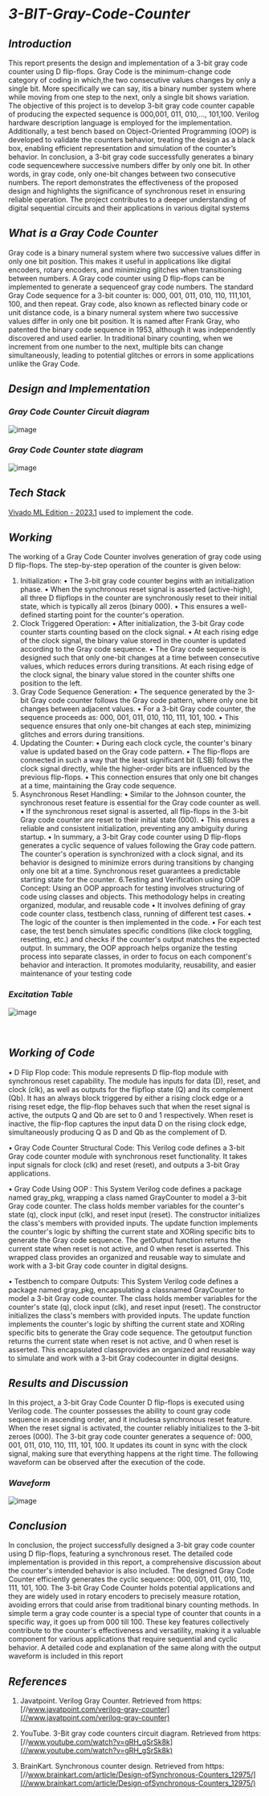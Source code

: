 # ***3-BIT-Gray-Code-Counter***
## ***Introduction***
This report presents the design and implementation of a 3-bit gray code counter using D flip-flops. Gray Code is the minimum-change code category of coding in which,the two consecutive values changes by only a single bit. More specifically we can say, itis a binary number system where while moving from one step to the next, only a single bit shows variation. The objective of this project is to develop 3-bit gray code counter capable of producing the expected sequence is 000,001, 011, 010,..., 101,100. Verilog hardware description language is employed for the implementation. Additionally, a test bench based on Object-Oriented Programming (OOP) is developed to validate the counters behavior, treating the design as a black box, enabling efficient representation and simulation of the counter’s behavior. In conclusion, a 3-bit gray code successfully generates a binary code sequencewhere successive numbers differ by only one bit. In other words, in gray code, only one-bit changes between two consecutive numbers. The report demonstrates the effectiveness of the proposed design and highlights the significance of synchronous reset in ensuring reliable operation. The project contributes to a deeper understanding of digital sequential circuits and their applications in various digital systems

## ***What is a Gray Code Counter***
Gray code is a binary numeral system where two successive values differ
in only one bit position. This makes it useful in applications like digital encoders,
rotary encoders, and minimizing glitches when transitioning between numbers.
A Gray code counter using D flip-flops can be implemented to generate a
sequenceof gray code numbers.
The standard Gray Code sequence for a 3-bit counter is: 000, 001, 011, 010, 110,
111,101, 100, and then repeat. Gray code, also known as reflected binary code
or unit distance code, is a binary numeral system where two successive values
differ in only one bit position. It is named after Frank Gray, who patented the
binary code sequence in 1953, although it was independently discovered and
used earlier.
In traditional binary counting, when we increment from one number to the next,
multiple bits can change simultaneously, leading to potential glitches or errors in
some applications unlike the Gray Code.

## ***Design and Implementation***
### ***Gray Code Counter Circuit diagram*** ###
![image](https://github.com/tusharshenoy/3-BIT-Gray-Code-Counter/assets/107348474/76324055-c0fc-4813-a3d8-6085e7c9968b)<br>

### ***Gray Code Counter state diagram*** ###
![image](https://github.com/tusharshenoy/3-BIT-Gray-Code-Counter/assets/107348474/db41f326-9b02-43d3-a4e2-869ea23b6a4c)

## ***Tech Stack***
[Vivado ML Edition - 2023.1](https://www.xilinx.com/support/download/index.html/content/xilinx/en/downloadNav/vivado-design-tools/2023-1.html) used to implement the code.

## ***Working***

The working of a Gray Code Counter involves generation of gray code
using D flip-flops. The step-by-step operation of the counter is given below:
1. Initialization:
• The 3-bit gray code counter begins with an initialization phase.
• When the synchronous reset signal is asserted (active-high), all three D flipflops in the counter are synchronously reset to their initial state, which is
typically all zeros (binary 000).
• This ensures a well-defined starting point for the counter's operation.
2. Clock Triggered Operation:
• After initialization, the 3-bit Gray code counter starts counting based on the
clock signal.
• At each rising edge of the clock signal, the binary value stored in the counter is
updated according to the Gray code sequence.
• The Gray code sequence is designed such that only one-bit changes at a time
between consecutive values, which reduces errors during transitions. At each
rising edge of the clock signal, the binary value stored in the counter shifts one
position to the left.
3. Gray Code Sequence Generation:
• The sequence generated by the 3-bit Gray code counter follows the Gray code
pattern, where only one bit changes between adjacent values.
• For a 3-bit Gray code counter, the sequence proceeds as: 000, 001, 011, 010,
110, 111, 101, 100.
• This sequence ensures that only one-bit changes at each step, minimizing
glitches and errors during transitions.
4. Updating the Counter:
• During each clock cycle, the counter's binary value is updated based on the
Gray code pattern.
• The flip-flops are connected in such a way that the least significant bit (LSB)
follows the clock signal directly, while the higher-order bits are influenced by
the previous flip-flops.
• This connection ensures that only one bit changes at a time, maintaining the
Gray code sequence.
5. Asynchronous Reset Handling:
• Similar to the Johnson counter, the synchronous reset feature is essential for
the Gray code counter as well.
• If the synchronous reset signal is asserted, all flip-flops in the 3-bit Gray code
counter are reset to their initial state (000).
• This ensures a reliable and consistent initialization, preventing any ambiguity
during startup.
• In summary, a 3-bit Gray code counter using D flip-flops generates a cyclic
sequence of values following the Gray code pattern. The counter's operation is
synchronized with a clock signal, and its behavior is designed to minimize errors
during transitions by changing only one bit at a time. Synchronous reset
guarantees a predictable starting state for the counter.
6.Testing and Verification using OOP Concept:
Using an OOP approach for testing involves structuring of code using classes
and objects. This methodology helps in creating organized, modular, and
reusable code
• It involves defining of gray code counter class, testbench class, running of
different test cases.
• The logic of the counter is then implemented in the code.
• For each test case, the test bench simulates specific conditions (like clock
toggling, resetting, etc.) and checks if the counter's output matches the
expected output.
In summary, the OOP approach helps organize the testing process into
separate classes, in order to focus on each component's behavior and
interaction. It promotes modularity, reusability, and easier maintenance of your
testing code

### ***Excitation Table*** ###

![image](https://github.com/tusharshenoy/3-BIT-Gray-Code-Counter/assets/107348474/8b71b0ad-354c-4139-afa5-d4aeae87c509)

<br>

##	***Working of Code*** ##

• D Flip Flop code:
This module represents D flip-flop module with synchronous reset capability. The
module has inputs for data (D), reset, and clock (clk), as well as outputs for the flipflop state (Q) and its complement (Qb). It has an always block triggered by either a
rising clock edge or a rising reset edge, the flip-flop behaves such that when the
reset signal is active, the outputs Q and Qb are set to 0 and 1 respectively. When
reset is inactive, the flip-flop captures the input data D on the rising clock edge,
simultaneously producing Q as D and Qb as the complement of D.

• Gray Code Counter Structural Code:
This Verilog code defines a 3-bit Gray code counter module with synchronous reset
functionality. It takes input signals for clock (clk) and reset (reset), and outputs a 3-bit
Gray applications.

• Gray Code Using OOP :
This System Verilog code defines a package named gray_pkg, wrapping a class
named GrayCounter to model a 3-bit Gray code counter. The class holds member
variables for the counter's state (q), clock input (clk), and reset input (reset). The
constructor initializes the class's members with provided inputs. The update function
implements the counter's logic by shifting the current state and XORing specific bits
to generate the Gray code sequence. The getOutput function returns the current
state when reset is not active, and 0 when reset is asserted. This wrapped class
provides an organized and reusable way to simulate and work with a 3-bit Gray code
counter in digital designs.

• Testbench to compare Outputs:
This System Verilog code defines a package named gray_pkg, encapsulating a
classnamed GrayCounter to model a 3-bit Gray code counter. The class holds
member variables for the counter's state (q), clock input (clk), and reset input (reset).
The constructor initializes the class's members with provided inputs. The update
function implements the counter's logic by shifting the current state and XORing
specific bits to generate the Gray code sequence. The getoutput function returns the
current state when reset is not active, and 0 when reset is asserted. This
encapsulated classprovides an organized and reusable way to simulate and work
with a 3-bit Gray codecounter in digital designs.

##	***Results and Discussion*** ##

In this project, a 3-bit Gray Code Counter D flip-flops is executed using Verilog
code. The counter possesses the ability to count gray code sequence in ascending
order, and it includesa synchronous reset feature. When the reset signal is activated,
the counter reliably initializes to the 3-bit zeroes (000).
The 3-bit gray code counter generates a sequence of: 000, 001, 011, 010, 110, 111,
101, 100. It updates its count in sync with the clock signal, making sure that everything
happens at the right time.
The following waveform can be observed after the execution of the code.

### ***Waveform*** ###
![image](https://github.com/tusharshenoy/3-BIT-Gray-Code-Counter/assets/107348474/12835970-754c-4663-adec-82cda67a865b)


##	***Conclusion*** ##

In conclusion, the project successfully designed a 3-bit gray code counter using
D flip-flops, featuring a synchronous reset. The detailed code implementation is
provided in this report, a comprehensive discussion about the counter's intended
behavior is also included. The designed Gray Code Counter efficiently generates the
cyclic sequence: 000, 001, 011, 010, 110, 111, 101, 100.
The 3-bit Gray Code Counter holds potential applications and they are widely
used in rotary encoders to precisely measure rotation, avoiding errors that could arise
from traditional binary counting methods.
In simple term a gray code counter is a special type of counter that counts in a
specific way, it goes up from 000 till 100. These key features collectively contribute to
the counter's effectiveness and versatility, making it a valuable component for various
applications that require sequential and cyclic behavior. A detailed code and
explanation of the same along with the output waveform is included in this report


##	***References*** ##

1. Javatpoint. Verilog Gray Counter. Retrieved from https:[//www.javatpoint.com/verilog-gray-counter](//www.javatpoint.com/verilog-gray-counter)

2. YouTube. 3-Bit gray code counters circuit diagram. Retrieved from https:[//www.youtube.com/watch?v=gRH_gSrSk8k](//www.youtube.com/watch?v=gRH_gSrSk8k)

3. BrainKart. Synchronous counter design. Retrieved from https:[//www.brainkart.com/article/Design-ofSynchronous-Counters_12975/](//www.brainkart.com/article/Design-ofSynchronous-Counters_12975/)





